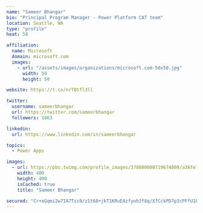 ```yaml
---
name: "Sameer Bhangar"
bio: "Principal Program Manager - Power Platform CAT team"
location: Seattle, WA
type: "profile"
heat: 58

affiliation:
  name: Microsoft
  domain: microsoft.com
  images:
    - url: "/assets/images/organizations/microsoft.com-50x50.jpg"
      width: 50
      height: 50

website: https://t.co/nrTQtfl3ll

twitter:
  username: sameerbhangar
  url: https://twitter.com/sameerbhangar
  followers: 1063

linkedin:
  url: https://www.linkedin.com/in/sameerbhangar

topics:
  - Power Apps

images:
  - url: https://pbs.twimg.com/profile_images/378800000719674009/a36fe7ddfab1778b76e5793772e43798_400x400.jpeg
    width: 400
    height: 400
    isCached: true
    title: "Sameer Bhangar"

secured: "Cr+xGqmi2w7IA7Tss9/z1t68+jkT1KRuE4zfyohJf8q/XfCckPD7p3cPFfU1bN+fKKaosZFiTdD6euXzv/t8vbpTJzGraYASOnKpEu7/DHVLd9DNoGsFI/LtAf1TEkw1yWgqc6u4dclDlOaj/iYz0nnryfFZ4bamXSkhM44IWMEZsablN+4Wa3XQiErZVKN754HYert4QbQJupuouvfRoTvgZKsRAwuxayp2iNqXBSI2JosFlyAcCAJkjESynKdEv9T61AOljQyA/7R63/Vb1mEcq0/9vWYOGWllywsboRQPRoTm4sjAsMhlqhY3BN+tUmeYA+8w42bi94aiaYwKoYYQ3FQj+j3UXbQXQjZlAAOJuG8P9NrpeWrDOqfwKVewnsE4qruoXWa7Aoza4FsSTU+dh15gG3LjzRprcT9jwrE=;otD4dCeP6O20iHfypJmxFw=="
---
```


